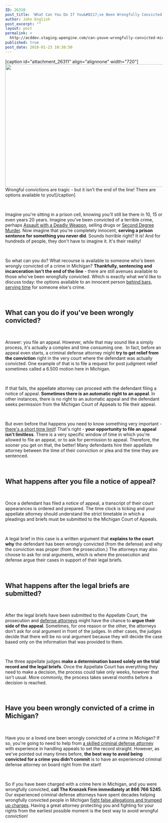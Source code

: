 ```yaml
---
ID: 26310
post_title: 'What Can You Do If You&#8217;ve Been Wrongfully Convicted in Michigan?'
author: John English
post_excerpt: ""
layout: post
permalink: >
  http://acddev.staging.wpengine.com/can-youve-wrongfully-convicted-michigan.html
published: true
post_date: 2018-01-23 10:38:50
---
```

[caption id="attachment_26311" align="alignnone" width="720"]<img class=" wp-image-26311" src="http://acddev.staging.wpengine.com/wp-content/uploads/2018/01/handcuffs-1078870_1280-300x163.jpg" alt="" width="720" height="391" /> Wrongful convictions are tragic - but it isn't the end of the line! There are options available to you![/caption]

&nbsp;

<span style="font-weight: 400;">Imagine you're sitting in a prison cell, knowing you'll still be there in 10, 15 or even years 20 years. Imagine you've been convicted of a terrible crime, perhaps </span><a href="https://acddev.staging.wpengine.com/assault-charges-michigan.html"><span style="font-weight: 400;">Assault with a Deadly Weapon</span></a><span style="font-weight: 400;">, selling drugs or </span><a href="https://acddev.staging.wpengine.com/homicide.html"><span style="font-weight: 400;">Second Degree Murder</span></a><span style="font-weight: 400;">. Now imagine that you're completely innocent, </span><b>serving a prison sentence for something you never did</b><span style="font-weight: 400;">. Sounds horrible right? It is! And for hundreds of people, they don't have to imagine it. It's their reality!</span>

&nbsp;

<span style="font-weight: 400;">So what can you do? What recourse is available to someone who's been wrongly convicted of a crime in Michigan? </span><b>Thankfully, sentencing and incarceration isn't the end of the line</b><span style="font-weight: 400;"> - there are still avenues available to those who've been wrongfully convicted. Which is exactly what we'd like to discuss today: the options available to an innocent person </span><a href="https://acddev.staging.wpengine.com/sentencing-options.html"><span style="font-weight: 400;">behind bars, serving time</span></a><span style="font-weight: 400;"> for someone else's crime.</span>

&nbsp;
<h2><b>What can you do if you've been wrongly convicted?</b></h2>
&nbsp;

<span style="font-weight: 400;">Answer: you file an appeal. However, while that may sound like a simply process, it's actually a complex and time consuming one.  In fact, before an appeal even starts, a criminal defense attorney might </span><b>try to get relief from the conviction</b><span style="font-weight: 400;"> right in the very court where the defendant was actually convicted. One example of that is to file a request for post judgment relief sometimes called a 6.500 motion here in Michigan. </span>

&nbsp;

<span style="font-weight: 400;">If that fails, the appellate attorney can proceed with the defendant filing a notice of appeal. </span><b>Sometimes there is an automatic right to an appeal</b><span style="font-weight: 400;">. In other instances, there is no right to an automatic appeal and the defendant seeks permission from the Michigan Court of Appeals to file their appeal. </span>

&nbsp;

<span style="font-weight: 400;">But even before that happens you need to know something very important - </span><a href="https://acddev.staging.wpengine.com/statute-of-limitations.html"><span style="font-weight: 400;">there's a short time limit</span></a><span style="font-weight: 400;">! That's right - </span><b>your opportunity to file an appeal isn't limitless</b><span style="font-weight: 400;">. There is a very specific window of time in which you're allowed to file an appeal, or to ask for permission to appeal. Therefore, the sooner you get on that, the better! Many defendants hire their appellate attorney between the time of their conviction or plea and the time they are sentenced. </span>

&nbsp;
<h2><b>What happens after you file a notice of appeal?</b></h2>
&nbsp;

<span style="font-weight: 400;">Once a defendant has filed a notice of appeal, a transcript of their court appearances is ordered and prepared. The time clock is ticking and your appellate attorney should understand the strict timetable in which a pleadings and briefs must be submitted to the Michigan Court of Appeals. </span>

&nbsp;

<span style="font-weight: 400;">A legal brief in this case is a written argument that </span><b>explains to the court why</b><span style="font-weight: 400;"> the defendant has been wrongly convicted (from the defense) and why the conviction was proper (from the prosecution.) The attorneys may also choose to ask for oral arguments, which is where the prosecution and defense argue their cases in support of their legal briefs.</span>

&nbsp;
<h2><b>What happens after the legal briefs are submitted?</b></h2>
&nbsp;

<span style="font-weight: 400;">After the legal briefs have been submitted to the Appellate Court, the prosecution and </span><a href="https://acddev.staging.wpengine.com/reviews-testimonials-clients.html"><span style="font-weight: 400;">defense attorneys</span></a><span style="font-weight: 400;"> might have the chance to</span><b> argue their side of the appeal</b><span style="font-weight: 400;">. Sometimes, for one reason or the other, the attorneys don’t ask for oral argument in front of the judges. In other cases, the judges decide that there will be no oral argument because they will decide the case based only on the information that was provided to them. </span>

&nbsp;

<span style="font-weight: 400;">The three appellate judges </span><b>make a determination based solely on the trial record and the legal briefs</b><span style="font-weight: 400;">. Once the Appellate Court has everything they need to make a decision, the process could take only weeks, however that isn't usual. More commonly, the process takes several months before a decision is reached. </span>

&nbsp;
<h2><b>Have you been wrongly convicted of a crime in Michigan?</b></h2>
&nbsp;

<span style="font-weight: 400;">Have you or a loved one been wrongly convicted of a crime in Michigan? If so, you're going to need to help from </span><a href="https://acddev.staging.wpengine.com/trial-attorneys.html"><span style="font-weight: 400;">a skilled criminal defense attorney</span></a><span style="font-weight: 400;"> with experience in handling appeals to set the record straight. However, as we've pointed out many times before, </span><b>the best way to avoid being convicted for a crime you didn't commit</b><span style="font-weight: 400;"> is to have an experienced criminal defense attorney on board right from the start!</span>

&nbsp;

<span style="font-weight: 400;">So if you have been charged with a crime here in Michigan, and you were wrongfully convicted, </span><b>call The Kronzek Firm immediately at 866 766 5245</b><span style="font-weight: 400;">. Our experienced criminal defense attorneys have spent decades helping wrongfully convicted people in Michigan </span><a href="https://acddev.staging.wpengine.com/police-issues.html"><span style="font-weight: 400;">fight false allegations and trumped up charges</span></a><span style="font-weight: 400;">. Having a great attorney protecting you and fighting for your rights from the earliest possible moment is the best way to avoid wrongful conviction!</span>

&nbsp;